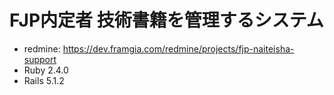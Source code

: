 # FJP内定者 技術書籍を管理するシステム

- redmine: https://dev.framgia.com/redmine/projects/fjp-naiteisha-support
- Ruby 2.4.0
- Rails 5.1.2
